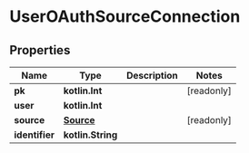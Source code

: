 
# UserOAuthSourceConnection

## Properties
Name | Type | Description | Notes
------------ | ------------- | ------------- | -------------
**pk** | **kotlin.Int** |  |  [readonly]
**user** | **kotlin.Int** |  | 
**source** | [**Source**](Source.md) |  |  [readonly]
**identifier** | **kotlin.String** |  | 



